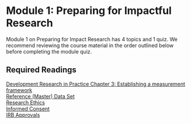 <h1>Module 1: Preparing for Impactful Research</h1>
Module 1 on Preparing for Impact Research has 4 topics and 1 quiz. We recommend reviewing the course material in the order outlined below before completing the module quiz.
<h2>Required Readings </h2>

[Development Research in Practice Chapter 3: Establishing a measurement framework]()\
[Reference (Master) Data Set]()\
[Research Ethics]()\
[Informed Consent]()\
[IRB Approvals]()
